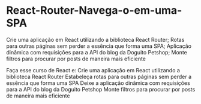 # React-Router-Navega-o-em-uma-SPA
Crie uma aplicação em React utilizando a biblioteca React Router; Rotas para outras páginas sem perder a essência que forma uma SPA; Aplicação dinâmica com requisições para a API do blog da Doguito Petshop; Monte filtros para procurar por posts de maneira mais eficiente

Faça esse curso de React e:
Crie uma aplicação em React utilizando a biblioteca React Router
Estabeleça rotas para outras páginas sem perder a essência que forma uma SPA
Deixe a aplicação dinâmica com requisições para a API do blog da Doguito Petshop
Monte filtros para procurar por posts de maneira mais eficiente
